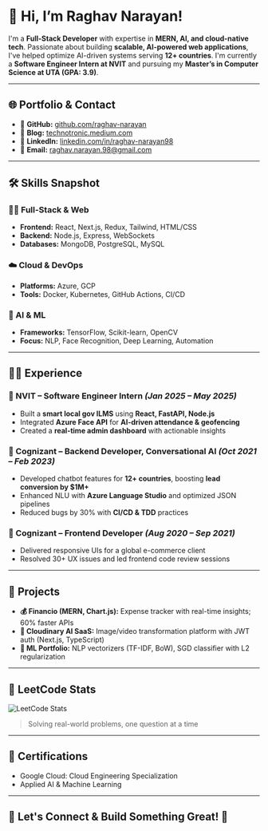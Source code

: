# 👋 Hi, I’m Raghav Narayan!

I'm a **Full-Stack Developer** with expertise in **MERN, AI, and cloud-native tech**. Passionate about building **scalable, AI-powered web applications**, I've helped optimize AI-driven systems serving **12+ countries**. I'm currently a **Software Engineer Intern at NVIT** and pursuing my **Master’s in Computer Science at UTA (GPA: 3.9)**.

---

## 🌐 Portfolio & Contact  

- 🔗 **GitHub:** [github.com/raghav-narayan](https://github.com/raghav-narayan)  
- 📝 **Blog:** [technotronic.medium.com](https://technotronic.medium.com/)  
- 💼 **LinkedIn:** [linkedin.com/in/raghav-narayan98](https://www.linkedin.com/in/raghav-narayan98)  
- 📩 **Email:** [raghav.narayan.98@gmail.com](mailto:raghav.narayan.98@gmail.com)  

---

## 🛠️ Skills Snapshot  

### 🧑‍💻 Full-Stack & Web  
- **Frontend:** React, Next.js, Redux, Tailwind, HTML/CSS  
- **Backend:** Node.js, Express, WebSockets  
- **Databases:** MongoDB, PostgreSQL, MySQL  

### ☁️ Cloud & DevOps  
- **Platforms:** Azure, GCP  
- **Tools:** Docker, Kubernetes, GitHub Actions, CI/CD  

### 🧠 AI & ML  
- **Frameworks:** TensorFlow, Scikit-learn, OpenCV  
- **Focus:** NLP, Face Recognition, Deep Learning, Automation  

---

## 👨‍💼 Experience  

### 🚀 NVIT – Software Engineer Intern *(Jan 2025 – May 2025)*  
- Built a **smart local gov ILMS** using **React, FastAPI, Node.js**  
- Integrated **Azure Face API** for **AI-driven attendance & geofencing**  
- Created a **real-time admin dashboard** with actionable insights  

### 🤖 Cognizant – Backend Developer, Conversational AI *(Oct 2021 – Feb 2023)*  
- Developed chatbot features for **12+ countries**, boosting **lead conversion by $1M+**  
- Enhanced NLU with **Azure Language Studio** and optimized JSON pipelines  
- Reduced bugs by 30% with **CI/CD & TDD** practices  

### 🎨 Cognizant – Frontend Developer *(Aug 2020 – Sep 2021)*  
- Delivered responsive UIs for a global e-commerce client  
- Resolved 30+ UX issues and led frontend code review sessions  

---

## 🧩 Projects  

- **💰 Financio (MERN, Chart.js):** Expense tracker with real-time insights; 60% faster APIs  
- **📸 Cloudinary AI SaaS:** Image/video transformation platform with JWT auth (Next.js, TypeScript)  
- **🧠 ML Portfolio:** NLP vectorizers (TF-IDF, BoW), SGD classifier with L2 regularization  

---

## 🧠 LeetCode Stats  

![LeetCode Stats](https://leetcard.jacoblin.cool/Raghav_Narayan?theme=dark&font=Source+Code+Pro&ext=heatmap)  
> Solving real-world problems, one question at a time  

---

## 📜 Certifications  

- Google Cloud: Cloud Engineering Specialization  
- Applied AI & Machine Learning  

---

## 🤝 Let's Connect & Build Something Great! 🚀  
